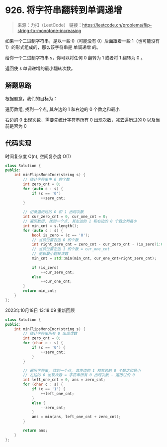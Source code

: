 # 926. 将字符串翻转到单调递增
> 来源：力扣（LeetCode）
链接：https://leetcode.cn/problems/flip-string-to-monotone-increasing

如果一个二进制字符串，是以一些 0（可能没有 0）后面跟着一些 1（也可能没有 1）的形式组成的，那么该字符串是 单调递增 的。

给你一个二进制字符串 s，你可以将任何 0 翻转为 1 或者将 1 翻转为 0 。

返回使 s 单调递增的最小翻转次数。


## 解题思路
根据题意，我们的目标为：

遍历数组, 找到一个点, 其左边的 1 和右边的 0 个数之和最小

右边的 0 出现次数，需要先统计字符串所有 0 出现次数，减去遍历过的 0 以及当前是否为 0



## 代码实现
时间复杂度 O(n), 空间复杂度 O(1)
```cpp
class Solution {
public:
    int minFlipsMonoIncr(string s) {
        // 统计字符串中 0 的个数
        int zero_cnt = 0;
        for (auto c : s) {
            if (c == '0')
                ++zero_cnt;
        }
        
        // 记录遍历过的 0 和 1 出现次数
        int cur_zero_cnt = 0, cur_one_cnt = 0;
        // 遍历数组, 找到一个点, 其左边的 1 和右边的 0 个数之和最小
        int min_cnt = s.length();
        for (auto c : s) {
            bool is_zero = (c == '0');
            // 当前位置右边 0 的个数
            int right_zero_cnt = zero_cnt - cur_zero_cnt - (is_zero?1:0);
            // 当前位置左边 1 的个数 = cur_one_cnt
            // 更新最小翻转次数
            min_cnt = std::min(min_cnt, cur_one_cnt+right_zero_cnt);
    
            if (is_zero)
                ++cur_zero_cnt;
            else
                ++cur_one_cnt;
        }
        return min_cnt;
    }
};
```

2023年10月18日 13:18:09
重新回顾
```cpp
class Solution {
public:
    int minFlipsMonoIncr(string s) {
        // 统计字符串所有 0 出现次数
        int zero_cnt = 0;
        for (char c : s) {
            if (c == '0') {
                ++zero_cnt;
            }
        }

        // 遍历字符串, 找到一个点, 其左边的 1 和右边的 0 个数之和最小
        // 右边的 0 出现次数 = 字符串所有 0 出现次数 - 遍历过的 0
        int left_one_cnt = 0, ans = zero_cnt;
        for (char c : s) {
            if (c == '1') {
                ++left_one_cnt;
            }
            else {
                --zero_cnt;
            }
            ans = min(ans, left_one_cnt + zero_cnt);
        }

        return ans;
    }
};
```